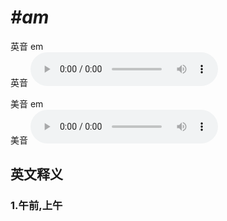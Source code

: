 # ***\#am*** 
英音 em  
英音
<audio src="./media/am1_AAC.aac" controls="controls"></audio>

美音 em  
美音
<audio src="./media/am2_AAC.aac" controls="controls"></audio>



  

英文释义
---
### 1.**午前,上午**  


